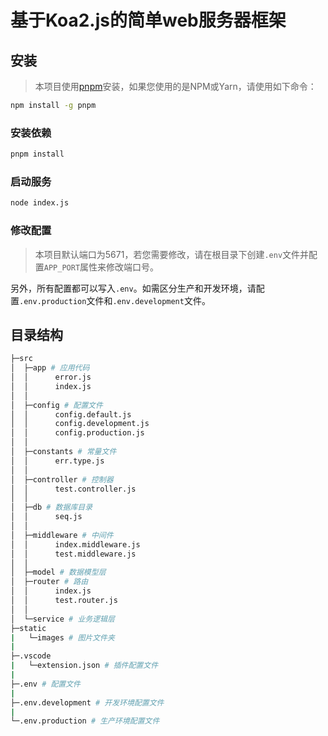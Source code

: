 # 基于Koa2.js的简单web服务器框架

## 安装

> 本项目使用[pnpm](https://www.pnpm.cn/)安装，如果您使用的是NPM或Yarn，请使用如下命令：
```bash
npm install -g pnpm
```

### 安装依赖

```bash
pnpm install
```

### 启动服务

```bash
node index.js
```
### 修改配置
> 本项目默认端口为5671，若您需要修改，请在根目录下创建`.env`文件并配置`APP_PORT`属性来修改端口号。

另外，所有配置都可以写入`.env`。如需区分生产和开发环境，请配置`.env.production`文件和`.env.development`文件。

## 目录结构

```bash
├─src
│  ├─app # 应用代码
│  │      error.js
│  │      index.js
│  │
│  ├─config # 配置文件
│  │      config.default.js
│  │      config.development.js
│  │      config.production.js
│  │
│  ├─constants # 常量文件
│  │      err.type.js
│  │
│  ├─controller # 控制器
│  │      test.controller.js
│  │
│  ├─db # 数据库目录
│  │      seq.js
│  │
│  ├─middleware # 中间件
│  │      index.middleware.js
│  │      test.middleware.js
│  │
│  ├─model # 数据模型层
│  ├─router # 路由
│  │      index.js
│  │      test.router.js
│  │
│  └─service # 业务逻辑层
├─static
|   └─images # 图片文件夹
|
├─.vscode
|   └─extension.json # 插件配置文件
|
├─.env # 配置文件
|
├─.env.development # 开发环境配置文件
|
└─.env.production # 生产环境配置文件
```

